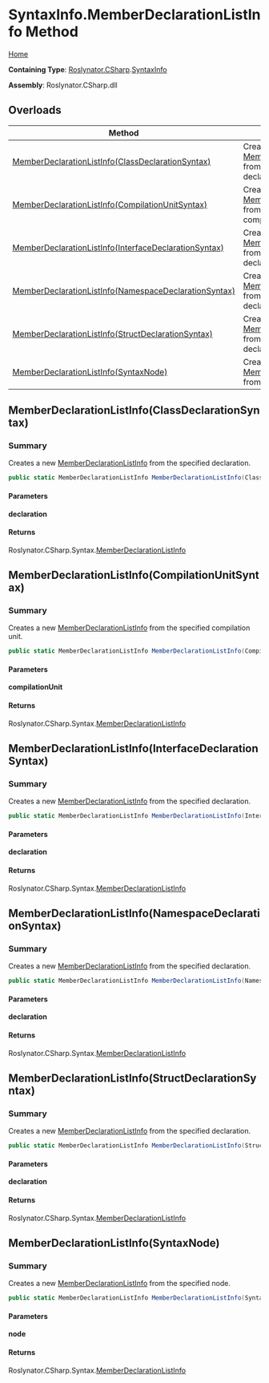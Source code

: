 # SyntaxInfo\.MemberDeclarationListInfo Method

[Home](../../../../README.md)

**Containing Type**: [Roslynator.CSharp](../../README.md)\.[SyntaxInfo](../README.md)

**Assembly**: Roslynator\.CSharp\.dll

## Overloads

| Method | Summary |
| ------ | ------- |
| [MemberDeclarationListInfo(ClassDeclarationSyntax)](#Roslynator_CSharp_SyntaxInfo_MemberDeclarationListInfo_Microsoft_CodeAnalysis_CSharp_Syntax_ClassDeclarationSyntax_) | Creates a new [MemberDeclarationListInfo](../../Syntax/MemberDeclarationListInfo/README.md) from the specified declaration\. |
| [MemberDeclarationListInfo(CompilationUnitSyntax)](#Roslynator_CSharp_SyntaxInfo_MemberDeclarationListInfo_Microsoft_CodeAnalysis_CSharp_Syntax_CompilationUnitSyntax_) | Creates a new [MemberDeclarationListInfo](../../Syntax/MemberDeclarationListInfo/README.md) from the specified compilation unit\. |
| [MemberDeclarationListInfo(InterfaceDeclarationSyntax)](#Roslynator_CSharp_SyntaxInfo_MemberDeclarationListInfo_Microsoft_CodeAnalysis_CSharp_Syntax_InterfaceDeclarationSyntax_) | Creates a new [MemberDeclarationListInfo](../../Syntax/MemberDeclarationListInfo/README.md) from the specified declaration\. |
| [MemberDeclarationListInfo(NamespaceDeclarationSyntax)](#Roslynator_CSharp_SyntaxInfo_MemberDeclarationListInfo_Microsoft_CodeAnalysis_CSharp_Syntax_NamespaceDeclarationSyntax_) | Creates a new [MemberDeclarationListInfo](../../Syntax/MemberDeclarationListInfo/README.md) from the specified declaration\. |
| [MemberDeclarationListInfo(StructDeclarationSyntax)](#Roslynator_CSharp_SyntaxInfo_MemberDeclarationListInfo_Microsoft_CodeAnalysis_CSharp_Syntax_StructDeclarationSyntax_) | Creates a new [MemberDeclarationListInfo](../../Syntax/MemberDeclarationListInfo/README.md) from the specified declaration\. |
| [MemberDeclarationListInfo(SyntaxNode)](#Roslynator_CSharp_SyntaxInfo_MemberDeclarationListInfo_Microsoft_CodeAnalysis_SyntaxNode_) | Creates a new [MemberDeclarationListInfo](../../Syntax/MemberDeclarationListInfo/README.md) from the specified node\. |

## MemberDeclarationListInfo\(ClassDeclarationSyntax\)<a name="Roslynator_CSharp_SyntaxInfo_MemberDeclarationListInfo_Microsoft_CodeAnalysis_CSharp_Syntax_ClassDeclarationSyntax_"></a>

### Summary

Creates a new [MemberDeclarationListInfo](../../Syntax/MemberDeclarationListInfo/README.md) from the specified declaration\.

```csharp
public static MemberDeclarationListInfo MemberDeclarationListInfo(ClassDeclarationSyntax declaration)
```

#### Parameters

**declaration**



#### Returns

Roslynator\.CSharp\.Syntax\.[MemberDeclarationListInfo](../../Syntax/MemberDeclarationListInfo/README.md)

## MemberDeclarationListInfo\(CompilationUnitSyntax\)<a name="Roslynator_CSharp_SyntaxInfo_MemberDeclarationListInfo_Microsoft_CodeAnalysis_CSharp_Syntax_CompilationUnitSyntax_"></a>

### Summary

Creates a new [MemberDeclarationListInfo](../../Syntax/MemberDeclarationListInfo/README.md) from the specified compilation unit\.

```csharp
public static MemberDeclarationListInfo MemberDeclarationListInfo(CompilationUnitSyntax compilationUnit)
```

#### Parameters

**compilationUnit**



#### Returns

Roslynator\.CSharp\.Syntax\.[MemberDeclarationListInfo](../../Syntax/MemberDeclarationListInfo/README.md)

## MemberDeclarationListInfo\(InterfaceDeclarationSyntax\)<a name="Roslynator_CSharp_SyntaxInfo_MemberDeclarationListInfo_Microsoft_CodeAnalysis_CSharp_Syntax_InterfaceDeclarationSyntax_"></a>

### Summary

Creates a new [MemberDeclarationListInfo](../../Syntax/MemberDeclarationListInfo/README.md) from the specified declaration\.

```csharp
public static MemberDeclarationListInfo MemberDeclarationListInfo(InterfaceDeclarationSyntax declaration)
```

#### Parameters

**declaration**



#### Returns

Roslynator\.CSharp\.Syntax\.[MemberDeclarationListInfo](../../Syntax/MemberDeclarationListInfo/README.md)

## MemberDeclarationListInfo\(NamespaceDeclarationSyntax\)<a name="Roslynator_CSharp_SyntaxInfo_MemberDeclarationListInfo_Microsoft_CodeAnalysis_CSharp_Syntax_NamespaceDeclarationSyntax_"></a>

### Summary

Creates a new [MemberDeclarationListInfo](../../Syntax/MemberDeclarationListInfo/README.md) from the specified declaration\.

```csharp
public static MemberDeclarationListInfo MemberDeclarationListInfo(NamespaceDeclarationSyntax declaration)
```

#### Parameters

**declaration**



#### Returns

Roslynator\.CSharp\.Syntax\.[MemberDeclarationListInfo](../../Syntax/MemberDeclarationListInfo/README.md)

## MemberDeclarationListInfo\(StructDeclarationSyntax\)<a name="Roslynator_CSharp_SyntaxInfo_MemberDeclarationListInfo_Microsoft_CodeAnalysis_CSharp_Syntax_StructDeclarationSyntax_"></a>

### Summary

Creates a new [MemberDeclarationListInfo](../../Syntax/MemberDeclarationListInfo/README.md) from the specified declaration\.

```csharp
public static MemberDeclarationListInfo MemberDeclarationListInfo(StructDeclarationSyntax declaration)
```

#### Parameters

**declaration**



#### Returns

Roslynator\.CSharp\.Syntax\.[MemberDeclarationListInfo](../../Syntax/MemberDeclarationListInfo/README.md)

## MemberDeclarationListInfo\(SyntaxNode\)<a name="Roslynator_CSharp_SyntaxInfo_MemberDeclarationListInfo_Microsoft_CodeAnalysis_SyntaxNode_"></a>

### Summary

Creates a new [MemberDeclarationListInfo](../../Syntax/MemberDeclarationListInfo/README.md) from the specified node\.

```csharp
public static MemberDeclarationListInfo MemberDeclarationListInfo(SyntaxNode node)
```

#### Parameters

**node**



#### Returns

Roslynator\.CSharp\.Syntax\.[MemberDeclarationListInfo](../../Syntax/MemberDeclarationListInfo/README.md)

